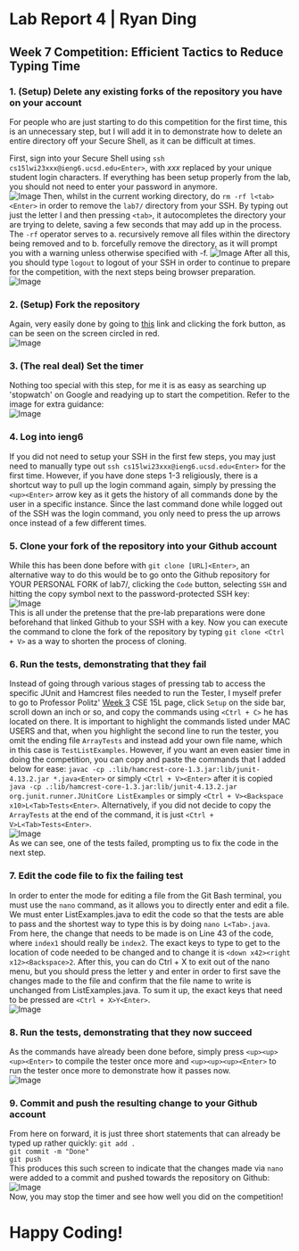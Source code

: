 # Lab Report 4 | Ryan Ding
## Week 7 Competition: Efficient Tactics to Reduce Typing Time  
### 1. (Setup) Delete any existing forks of the repository you have on your account  
For people who are just starting to do this competition for the first time, this is an unnecessary step, but I will add it in to demonstrate how to delete an entire directory off your Secure Shell, as it can be difficult at times.  

First, sign into your Secure Shell using `ssh cs15lwi23xxx@ieng6.ucsd.edu<Enter>`, with _xxx_ replaced by your unique student login characters. If everything has been setup properly from the lab, you should not need to enter your password in anymore.  
![Image]()
Then, whilst in the current working directory, do `rm -rf l<tab><Enter>` in order to remove the `lab7/` directory from your SSH. By typing out just the letter l and then pressing `<tab>`, it autocompletes the directory your are trying to delete, saving a few seconds that may add up in the process. The `-rf` operator serves to a. recursively remove all files within the directory being removed and to b. forcefully remove the directory, as it will prompt you with a warning unless otherwise specified with -f.
![Image]()
After all this, you should type `logout` to logout of your SSH in order to continue to prepare for the competition, with the next steps being browser preparation.  
![Image]()
### 2. (Setup) Fork the repository  
Again, very easily done by going to [this](https://github.com/ucsd-cse15l-w23/lab7) link and clicking the fork button, as can be seen on the screen circled in red.  
![Image]()
### 3. (The real deal) Set the timer  
Nothing too special with this step, for me it is as easy as searching up 'stopwatch' on Google and readying up to start the competition. Refer to the image for extra guidance:  
![Image]()  
### 4. Log into ieng6  
If you did not need to setup your SSH in the first few steps, you may just need to manually type out `ssh cs15lwi23xxx@ieng6.ucsd.edu<Enter>` for the first time. However, if you have done steps 1-3 religiously, there is a shortcut way to pull up the login command again, simply by pressing the `<up><Enter>` arrow key as it gets the history of all commands done by the user in a specific instance. Since the last command done while logged out of the SSH was the login command, you only need to press the up arrows once instead of a few different times.  
### 5. Clone your fork of the repository into your Github account 
While this has been done before with `git clone [URL]<Enter>`, an alternative way to do this would be to go onto the Github repository for YOUR PERSONAL FORK of lab7/, clicking the `Code` button, selecting `SSH` and hitting the copy symbol next to the password-protected SSH key:  
![Image]()  
This is all under the pretense that the pre-lab preparations were done beforehand that linked Github to your SSH with a key. Now you can execute the command to clone the fork of the repository by typing `git clone <Ctrl + V>` as a way to shorten the process of cloning.  
### 6. Run the tests, demonstrating that they fail
Instead of going through various stages of pressing tab to access the specific JUnit and Hamcrest files needed to run the Tester, I myself prefer to go to Professor Politz' [Week 3](https://ucsd-cse15l-w23.github.io/week/week3/#setuphttps://ucsd-cse15l-w23.github.io/week/week3/#setup) CSE 15L page, click `Setup` on the side bar, scroll down an inch or so, and copy the commands using `<Ctrl + C>` he has located on there. It is important to highlight the commands listed under MAC USERS and that, when you highlight the second line to run the tester, you omit the ending file `ArrayTests` and instead add your own file name, which in this case is `TestListExamples`. However, if you want an even easier time in doing the competition, you can copy and paste the commands that I added below for ease: 
`javac -cp .:lib/hamcrest-core-1.3.jar:lib/junit-4.13.2.jar *.java<Enter>` or simply `<Ctrl + V><Enter>` after it is copied
`java -cp .:lib/hamcrest-core-1.3.jar:lib/junit-4.13.2.jar org.junit.runner.JUnitCore ListExamples` or simply `<Ctrl + V><Backspace x10>L<Tab>Tests<Enter>`. Alternatively, if you did not decide to copy the `ArrayTests` at the end of the command, it is just `<Ctrl + V>L<Tab>Tests<Enter>`.  
![Image]()  
As we can see, one of the tests failed, prompting us to fix the code in the next step.  
### 7. Edit the code file to fix the failing test  
In order to enter the mode for editing a file from the Git Bash terminal, you must use the `nano` command, as it allows you to directly enter and edit a file. We must enter ListExamples.java to edit the code so that the tests are able to pass and the shortest way to type this is by doing `nano L<Tab>.java`. From here, the change that needs to be made is on Line 43 of the code, where `index1` should really be `index2`. The exact keys to type to get to the location of code needed to be changed and to change it is  `<down x42><right x12><Backspace>2`. After this, you can do Ctrl + X to exit out of the nano menu, but you should press the letter y and enter in order to first save the changes made to the file and confirm that the file name to write is unchanged from ListExamples.java. To sum it up, the exact keys that need to be pressed are `<Ctrl + X>Y<Enter>`.  
![Image]()  
### 8. Run the tests, demonstrating that they now succeed 
As the commands have already been done before, simply press `<up><up><up><Enter>` to compile the tester once more and `<up><up><up><Enter>` to run the tester once more to demonstrate how it passes now.  
![Image]()
### 9. Commit and push the resulting change to your Github account  
From here on forward, it is just three short statements that can already be typed up rather quickly: 
`git add .`  
`git commit -m "Done"`  
`git push`  
This produces this such screen to indicate that the changes made via `nano` were added to a commit and pushed towards the repository on Github:  
![Image]()  
Now, you may stop the timer and see how well you did on the competition!  
# Happy Coding!
